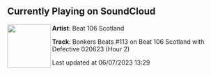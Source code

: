 ## Currently Playing on SoundCloud

[<img align="left" width="100" src="https://i1.sndcdn.com/artworks-WQrrvr5ymNYjDCWr-pis71A-t500x500.jpg">](https://soundcloud.com/beat106scotland/bonkers-beats-113-on-beat-106)

**Artist**: Beat 106 Scotland 

**Track**: Bonkers Beats #113 on Beat 106 Scotland with Defective 020623 (Hour 2)

Last updated at 06/07/2023 13:29

